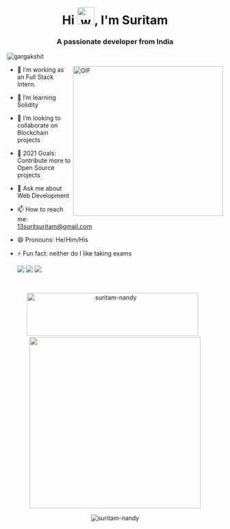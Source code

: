 <h1 align="center">Hi <img alt="wave" src="https://emojis.slackmojis.com/emojis/images/1588177020/8809/wave_hello.gif?1588177020" width="40px" />, I'm Suritam</h1>
<h3 align="center">A passionate developer from India</h3>
<p align="left"> <img src="https://komarev.com/ghpvc/?username=suritam-nandy" alt="gargakshit" /> </p>

<img align="right" height="350px" alt="GIF" src="https://api.daily.dev/devcards/4413821b0f22404c9a65b9723f160b08.png?r=70p" />

- 🔭 I’m working as an Full Stack Intern.
- 🌱 I’m learning Solidity 
- 👯 I’m looking to collaborate on Blockchain projects
- 🥅 2021 Goals: Contribute more to Open Source projects
- 💬 Ask me about Web Development
- 📫 How to reach me: 13suritsuritam@gmail.com
- 😄 Pronouns: He/Him/His
- ⚡ Fun fact: neither do I like taking exams

  [<img src="https://img.shields.io/badge/linkedin-%230077B5.svg?&style=for-the-badge&logo=linkedin&logoColor=white" />](https://linkedin.com/in/suritam-nandy-74952718b) [<img src = "https://img.shields.io/badge/instagram-%23E4405F.svg?&style=for-the-badge&logo=instagram&logoColor=white">](https://instagram.com/suritam_nandy) [<img src = "https://img.shields.io/badge/twitter-%231877F2.svg?&style=for-the-badge&logo=twitter&logoColor=white">](https://twitter.com/nandysuritam)
</br>

<!-- ### Spotify Playing 🎧

[<img align="center" src="https://now-playing-codestackr.vercel.app/api/spotify-playing" alt="codeSTACKr Spotify Playing" width="350" />](https://open.spotify.com/user/swyqyimdc12jajde4vpwd2x1b) -->

<p align='center'><img width="400px" height="100px" src="https://github-readme-stats.vercel.app/api?username=suritam-nandy&count_private=true&theme=radical" alt="suritam-nandy" />&nbsp; &nbsp;<img width="400px" src="https://github-readme-stats.vercel.app/api/top-langs/?username=suritam-nandy&layout=compact&theme=radical"/></p>

<p align="center"><img align="center" src="https://github-readme-streak-stats.herokuapp.com/?user=suritam-nandy&theme=radical" alt="suritam-nandy" /></p>
